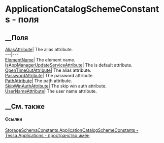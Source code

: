 # ApplicationCatalogSchemeConstants - поля
##  __Поля
[AliasAttribute](F_Tessa_Applications_StorageSchemaConstants_ApplicationCatalogSchemeConstants_AliasAttribute.htm)|
The alias attribute.  
---|---  
[ElementName](F_Tessa_Applications_StorageSchemaConstants_ApplicationCatalogSchemeConstants_ElementName.htm)|
The element name.  
[IsAppManagerUpdateServiceAttribute](F_Tessa_Applications_StorageSchemaConstants_ApplicationCatalogSchemeConstants_IsAppManagerUpdateServiceAttribute.htm)|
The is default attribute.  
[OpenTimeOutAttribute](F_Tessa_Applications_StorageSchemaConstants_ApplicationCatalogSchemeConstants_OpenTimeOutAttribute.htm)|
The alias attribute.  
[PasswordAttribute](F_Tessa_Applications_StorageSchemaConstants_ApplicationCatalogSchemeConstants_PasswordAttribute.htm)|
The password attribute.  
[PathAttribute](F_Tessa_Applications_StorageSchemaConstants_ApplicationCatalogSchemeConstants_PathAttribute.htm)|
The path attribute.  
[SkipWinAuthAttribute](F_Tessa_Applications_StorageSchemaConstants_ApplicationCatalogSchemeConstants_SkipWinAuthAttribute.htm)|
The skip win auth attribute.  
[UserNameAttribute](F_Tessa_Applications_StorageSchemaConstants_ApplicationCatalogSchemeConstants_UserNameAttribute.htm)|
The user name attribute.  
## __См. также
#### Ссылки
[StorageSchemaConstants.ApplicationCatalogSchemeConstants -
](T_Tessa_Applications_StorageSchemaConstants_ApplicationCatalogSchemeConstants.htm)
[Tessa.Applications - пространство имён](N_Tessa_Applications.htm)
